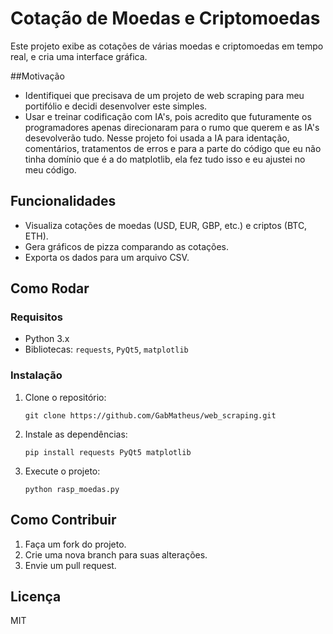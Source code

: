# Cotação de Moedas e Criptomoedas

Este projeto exibe as cotações de várias moedas e criptomoedas em tempo real, e cria uma interface gráfica.

##Motivação

- Identifiquei que precisava de um projeto de web scraping para meu portifólio e decidi desenvolver este simples.
- Usar e treinar codificação com IA's, pois acredito que futuramente os programadores apenas direcionaram para o rumo que querem e as IA's desevolverão tudo. Nesse projeto foi usada a IA para identação, comentários, tratamentos de erros e para a parte do código que eu não tinha domínio que é a do matplotlib, ela fez tudo isso e eu ajustei no meu código.

## Funcionalidades

- Visualiza cotações de moedas (USD, EUR, GBP, etc.) e criptos (BTC, ETH).
- Gera gráficos de pizza comparando as cotações.
- Exporta os dados para um arquivo CSV.

## Como Rodar

### Requisitos

- Python 3.x
- Bibliotecas: `requests`, `PyQt5`, `matplotlib`

### Instalação

1. Clone o repositório:

   `git clone https://github.com/GabMatheus/web_scraping.git`

2. Instale as dependências:

   `pip install requests PyQt5 matplotlib`

3. Execute o projeto:

   `python rasp_moedas.py`

## Como Contribuir

1. Faça um fork do projeto.
2. Crie uma nova branch para suas alterações.
3. Envie um pull request.

## Licença

MIT
